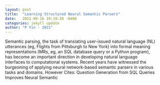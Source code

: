 ```yaml
---
layout: post
title:  "Learning Structured Neural Semantic Parsers"
date:   2021-09-16 19:19:30 -0400
categories: jekyll update
author: "P Yin - 2021"
---
```

Semantic parsing, the task of translating user-issued natural language (NL) utterances (eg, Flights from Pittsburgh to New York) into formal meaning representations (MRs, eg, an SQL database query or a Python program), has become an important direction in developing natural language interfaces to computational systems. Recent years have witnessed the burgeoning of applying neural network-based semantic parsers in various tasks and domains. However Cites: Question Generation from SQL Queries Improves Neural Semantic